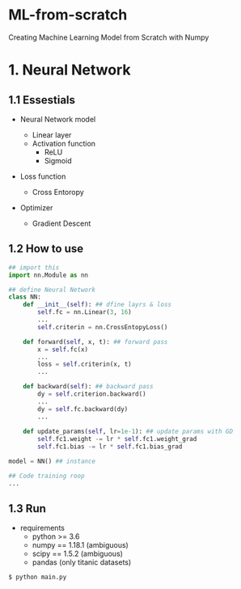 # ML-from-scratch
Creating Machine Learning Model from Scratch with Numpy


# 1. Neural Network

## 1.1 Essestials
* Neural Network model
    * Linear layer
    * Activation function
        * ReLU
        * Sigmoid

* Loss function
    * Cross Entoropy
    
* Optimizer
    * Gradient Descent

## 1.2 How to use
```python
## import this
import nn.Module as nn

## define Neural Network
class NN:
    def __init__(self): ## dfine layrs & loss
        self.fc = nn.Linear(3, 16)
        ...
        self.criterin = nn.CrossEntopyLoss()

    def forward(self, x, t): ## forward pass
        x = self.fc(x)
        ...
        loss = self.criterin(x, t)
        ...

    def backward(self): ## backward pass
        dy = self.criterion.backward()
        ...
        dy = self.fc.backward(dy)
        ...
    
    def update_params(self, lr=1e-1): ## update params with GD
        self.fc1.weight -= lr * self.fc1.weight_grad
        self.fc1.bias -= lr * self.fc1.bias_grad

model = NN() ## instance

## Code training roop 
...

```

## 1.3 Run
* requirements
    * python >= 3.6
    * numpy == 1.18.1 (ambiguous)
    * scipy == 1.5.2  (ambiguous)
    * pandas (only titanic datasets)
```bash
$ python main.py
```